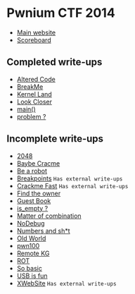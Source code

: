 # Pwnium CTF 2014

* [Main website](http:/ctf.pwnium.tn/)
* [Scoreboard](http://41.231.53.44:8282/scoreboard)

## Completed write-ups
* [Altered Code](altered-code)
* [BreakMe](break_me)
* [Kernel Land](kernel-land)
* [Look Closer](look-closer)
* [main()](main)
* [problem ?](problem)

## Incomplete write-ups

* [2048](2048)
* [Baybe Cracme](baybe-crackme)
* [Be a robot](be-a-robot)
* [Breakpoints](breakpoints) `Has external write-ups`
* [Crackme Fast](crackme-fast) `Has external write-ups`
* [Find the owner](find-the-owner)
* [Guest Book](guest-book)
* [is_empty ?](is_empty)
* [Matter of combination](matter-of-combination)
* [NoDebug](nodebug)
* [Numbers and sh*t](numbers-and-sh*t)
* [Old World](old-world)
* [pwn100](pwn100)
* [Remote KG](remote-kg)
* [ROT](rot)
* [So basic](so-basic)
* [USB is fun](usb-is-fun)
* [XWebSite](xwebsite) `Has external write-ups`
